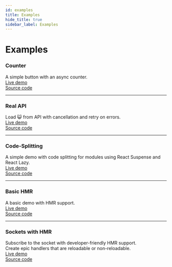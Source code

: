 ```yaml
---
id: examples
title: Examples
hide_title: true
sidebar_label: Examples
---
```


# Examples

### Counter
A simple button with an async counter.  
<a href="https://codesandbox.io/s/h84n1" target="_blank">Live demo</a>  
<a href="https://github.com/typeless-js/typeless/tree/master/examples/counter" target="_blank">Source code</a>  

----

### Real API
Load 😺 from API with cancellation and retry on errors.  
<a href="https://codesandbox.io/s/40b7u" target="_blank">Live demo</a>  
<a href="https://github.com/typeless-js/typeless/tree/master/examples/real-api" target="_blank">Source code</a>  


----

### Code-Splitting
A simple demo with code splitting for modules using React Suspense and React Lazy.  
<a href="https://codesandbox.io/s/4ldrk" target="_blank">Live demo</a>  
<a href="https://github.com/typeless-js/typeless/tree/master/examples/code-splitting" target="_blank">Source code</a>  

----

### Basic HMR
A basic demo with HMR support.  
<a href="https://codesandbox.io/s/1q3jn" target="_blank">Live demo</a>  
<a href="https://github.com/typeless-js/typeless/tree/master/examples/basic-hmr" target="_blank">Source code</a>  

----

### Sockets with HMR
Subscribe to the socket with developer-friendly HMR support.  
Create epic handlers that are reloadable or non-reloadable.  
<a href="https://codesandbox.io/s/nunwn" target="_blank">Live demo</a>  
<a href="https://github.com/typeless-js/typeless/tree/master/examples/socket-hmr" target="_blank">Source code</a>  
